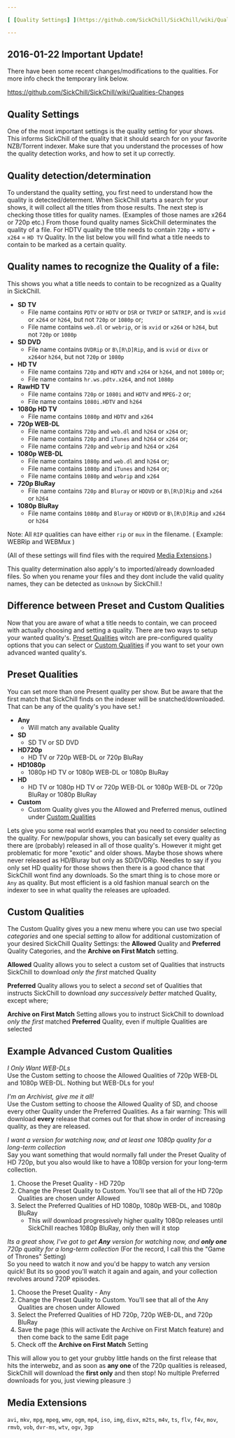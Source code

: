 ```yaml
---

[ [Quality Settings] ](https://github.com/SickChill/SickChill/wiki/Quality-Settings#quality-settings) [ [Quality detection/determination] ](https://github.com/SickChill/SickChill/wiki/Quality-Settings#quality-detectiondetermination) [ [Quality names to recognize the Quality of a file] ](https://github.com/SickChill/SickChill/wiki/Quality-Settings#quality-names-to-recognize-the-quality-of-a-file) [ [Difference between Preset and Custom Qualities] ](https://github.com/SickChill/SickChill/wiki/Quality-Settings#difference-between-preset-and-custom-qualities) [ [Preset Qualities] ](https://github.com/SickChill/SickChill/wiki/Quality-Settings#preset-qualities) [ [Custom Qualities] ](https://github.com/SickChill/SickChill/wiki/Quality-Settings#custom-qualities) [ [Example Advanced Custom Qualities] ](https://github.com/SickChill/SickChill/wiki/Quality-Settings#example-advanced-custom-qualities) [ [Media Extensions] ](https://github.com/SickChill/SickChill/wiki/Quality-Settings#media-extensions)

---
```


## 2016-01-22 Important Update!

There have been some recent changes/modifications to the qualities. For more info check the temporary link below.

https://github.com/SickChill/SickChill/wiki/Qualities-Changes

## Quality Settings

One of the most important settings is the quality setting for your shows. This informs SickChill of the quality that it should search for on your favorite NZB/Torrent indexer. Make sure that you understand the processes of how the quality detection works, and how to set it up correctly.

## Quality detection/determination

To understand the quality setting, you first need to understand how the quality is detected/determent.
When SickChill starts a search for your shows, it will collect all the titles from those results. The next step is checking those titles for quality names. (Examples of those names are x264 or 720p etc.) From those found quality names SickChill determinates the quality of a file. For HDTV quality the title needs to contain `720p` + `HDTV` + `x264` = `HD TV` Quality.
In the list below you will find what a title needs to contain to be marked as a certain quality.

## Quality names to recognize the Quality of a file:

This shows you what a title needs to contain to be recognized as a Quality in SickChill.

- **SD TV**
  - File name contains `PDTV` or `HDTV` or `DSR` or `TVRIP` or `SATRIP`, and is `xvid` or `x264` or `h264`, but not `720p` or `1080p` or;
  - File name contains `web.dl` or `webrip`, or is `xvid` or `x264` or `h264`, but not `720p` or `1080p`
- **SD DVD**
  - File name contains `DVDRip` or `B\[R\D]Rip`, and is `xvid` or `divx` or `x264`or `h264`, but not `720p` or `1080p`
- **HD TV**
  - File name contains `720p` and `HDTV` and `x264` or `h264`, and not `1080p` or;
  - File name contains `hr.ws.pdtv.x264`, and not `1080p`
- **RawHD TV**
  - File name contains `720p` or `1080i` and `HDTV` and `MPEG-2` or;
  - File name contains `1080i.HDTV` and `h264`
- **1080p HD TV**
  - File name contains `1080p` and `HDTV` and `x264`
- **720p WEB-DL**
  - File name contains `720p` and `web.dl` and `h264` or `x264` or;
  - File name contains `720p` and `iTunes` and `h264` or `x264` or;
  - File name contains `720p` and `webrip` and `h264` or `x264`
- **1080p WEB-DL**
  - File name contains `1080p` and `web.dl` and `h264` or;
  - File name contains `1080p` and `iTunes` and `h264` or;
  - File name contains `1080p` and `webrip` and `x264`
- **720p BluRay**
  - File name contains `720p` and `Bluray` or `HDDVD` or `B\[R\D]Rip` and `x264` or `h264`
- **1080p BluRay**
  - File name contains `1080p` and `Bluray` or `HDDVD` or `B\[R\D]Rip` and `x264` or `h264`

Note: All `RIP` qualities can have either `rip` or `mux` in the filename. ( Example: WEBRip and WEBMux )

(All of these settings will find files with the required [Media Extensions](https://github.com/SickChill/SickChill/wiki/Quality-Settings#media-extensions).)

This quality determination also apply's to imported/already downloaded files. So when you rename your files and they dont include the valid quality names, they can be detected as `Unknown` by SickChill.!

## Difference between Preset and Custom Qualities

Now that you are aware of what a title needs to contain, we can proceed with actually choosing and setting a quality. There are two ways to setup your wanted quality's. [Preset Qualities](https://github.com/SickChill/SickChill/wiki/Quality-Settings#preset-qualities) witch are pre-configured quality options that you can select or [Custom Qualities](https://github.com/SickChill/SickChill/wiki/Quality-Settings#custom-qualities) if you want to set your own advanced wanted quality's.

## Preset Qualities

You can set more than one Present quality per show. But be aware that the first match that SickChill finds on the indexer will be snatched/downloaded. That can be any of the quality's you have set.!

- **Any**
  - Will match any available Quality
- **SD**
  - SD TV or SD DVD
- **HD720p**
  - HD TV or 720p WEB-DL or 720p BluRay
- **HD1080p**
  - 1080p HD TV or 1080p WEB-DL or 1080p BluRay
- **HD**
  - HD TV or 1080p HD TV or 720p WEB-DL or 1080p WEB-DL or 720p BluRay or 1080p BluRay
- **Custom**
  - Custom Quality gives you the Allowed and Preferred menus, outlined under [Custom Qualities](https://github.com/SickChill/SickChill/wiki/Quality-Settings#custom-qualities)

Lets give you some real world examples that you need to consider selecting the quality.
For new/popular shows, you can basically set every quality as there are (probably) released in all of those quality's.
However it might get problematic for more "exotic" and older shows. Maybe those shows where never released as HD/Bluray but only as SD/DVDRip. Needles to say if you only set HD quality for those shows then there is a good chance that SickChill wont find any downloads. So the smart thing is to chose more or `Any` as quality. But most efficient is a old fashion manual search on the indexer to see in what quality the releases are uploaded.

## Custom Qualities

The Custom Quality gives you a new menu where you can use two special _categories_ and one special _setting_ to allow for additional customization of your desired SickChill Quality Settings: the **Allowed** Quality and **Preferred** Quality Categories, and the **Archive on First Match** setting.

**Allowed** Quality allows you to select a custom set of Qualities that instructs SickChill to download _only the first_ matched Quality

**Preferred** Quality allows you to select a _second_ set of Qualities that instructs SickChill to download _any successively better_ matched Quality, except where;

**Archive on First Match** Setting allows you to instruct SickChill to download _only the first_ matched **Preferred** Quality, even if multiple Qualities are selected

## Example Advanced Custom Qualities

_I Only Want WEB-DLs_  
Use the Custom setting to choose the Allowed Qualities of 720p WEB-DL and 1080p WEB-DL. Nothing but WEB-DLs for you!

_I'm an Archivist, give me it all!_  
Use the Custom setting to choose the Allowed Quality of SD, and choose every other Quality under the Preferred Qualities. As a fair warning: This will download **every** release that comes out for that show in order of increasing quality, as they are released.

_I want a version for watching now, and at least one 1080p quality for a long-term collection_  
Say you want something that would normally fall under the Preset Quality of HD 720p, but you also would like to have a 1080p version for your long-term collection.

1. Choose the Preset Quality - HD 720p
2. Change the Preset Quality to Custom. You'll see that all of the HD 720p Qualities are chosen under Allowed
3. Select the Preferred Qualities of HD 1080p, 1080p WEB-DL, and 1080p BluRay
   - This _will_ download progressively higher quality 1080p releases until SickChill reaches 1080p BluRay, only then will it stop

_Its a great show, I've got to get **Any** version for watching now, and **only one** 720p quality for a long-term collection_ (For the record, I call this the "Game of Thrones" Setting)  
So you need to watch it now and you'd be happy to watch any version quick! But its so good you'll watch it again and again, and your collection revolves around 720P episodes.

1. Choose the Preset Quality - Any
2. Change the Preset Quality to Custom. You'll see that all of the Any Qualities are chosen under Allowed
3. Select the Preferred Qualities of HD 720p, 720p WEB-DL, and 720p BluRay
4. Save the page (this will activate the Archive on First Match feature) and then come back to the same Edit page
5. Check off the **Archive on First Match** Setting

This will allow you to get your grubby little hands on the first release that hits the interwebz, and as soon as **any one** of the 720p qualities is released, SickChill will download the **first only** and then stop! No multiple Preferred downloads for you, just viewing pleasure :)

## Media Extensions

`avi`, `mkv`, `mpg`, `mpeg`, `wmv`, `ogm`, `mp4`, `iso`, `img`, `divx`, `m2ts`, `m4v`, `ts`, `flv`, `f4v`, `mov`, `rmvb`, `vob`, `dvr-ms`, `wtv`, `ogv`, `3gp`
